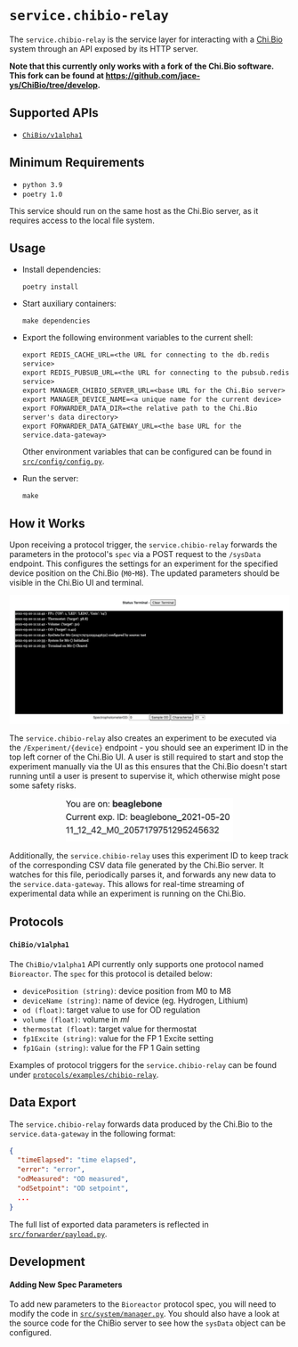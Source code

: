 # `service.chibio-relay`

The `service.chibio-relay` is the service layer for interacting with a [Chi.Bio](https://chi.bio/) system through an API exposed by its HTTP server.

**Note that this currently only works with a fork of the Chi.Bio software. This fork can be found at https://github.com/jace-ys/ChiBio/tree/develop.**

## Supported APIs

- [`ChiBio/v1alpha1`](#chibio/v1alpha1)

## Minimum Requirements

- `python 3.9`
- `poetry 1.0`

This service should run on the same host as the Chi.Bio server, as it requires access to the local file system.

## Usage

- Install dependencies:

  ```
  poetry install
  ```

- Start auxiliary containers:

  ```
  make dependencies
  ```

- Export the following environment variables to the current shell:

  ```
  export REDIS_CACHE_URL=<the URL for connecting to the db.redis service>
  export REDIS_PUBSUB_URL=<the URL for connecting to the pubsub.redis service>
  export MANAGER_CHIBIO_SERVER_URL=<base URL for the Chi.Bio server>
  export MANAGER_DEVICE_NAME=<a unique name for the current device>
  export FORWARDER_DATA_DIR=<the relative path to the Chi.Bio server's data directory>
  export FORWARDER_DATA_GATEWAY_URL=<the base URL for the service.data-gateway>
  ```

  Other environment variables that can be configured can be found in [`src/config/config.py`](src/config/config.py).

- Run the server:

  ```
  make
  ```

## How it Works

Upon receiving a protocol trigger, the `service.chibio-relay` forwards the parameters in the protocol's `spec` via a POST request to the `/sysData` endpoint. This configures the settings for an experiment for the specified device position on the Chi.Bio (`M0`-`M8`). The updated parameters should be visible in the Chi.Bio UI and terminal.

![chibio-console](../../docs/assets/chibio-terminal.jpg)

The `service.chibio-relay` also creates an experiment to be executed via the `/Experiment/{device}` endpoint - you should see an experiment ID in the top left corner of the Chi.Bio UI. A user is still required to start and stop the experiment manually via the UI as this ensures that the Chi.Bio doesn't start running until a user is present to supervise it, which otherwise might pose some safety risks.

<p align="center">
  <img src="../../docs/assets/chibio-experiment.jpg" alt="chibio-experiment" width="300">
</p>

Additionally, the `service.chibio-relay` uses this experiment ID to keep track of the corresponding CSV data file generated by the Chi.Bio server. It watches for this file, periodically parses it, and forwards any new data to the `service.data-gateway`. This allows for real-time streaming of experimental data while an experiment is running on the Chi.Bio.

## Protocols

#### `ChiBio/v1alpha1`

The `ChiBio/v1alpha1` API currently only supports one protocol named `Bioreactor`. The `spec` for this protocol is detailed below:

- `devicePosition (string)`: device position from M0 to M8
- `deviceName (string)`: name of device (eg. Hydrogen, Lithium)
- `od (float)`: target value to use for OD regulation
- `volume (float)`: volume in _ml_
- `thermostat (float)`: target value for thermostat
- `fp1Excite (string)`: value for the FP 1 Excite setting
- `fp1Gain (string)`: value for the FP 1 Gain setting

Examples of protocol triggers for the `service.chibio-relay` can be found under [`protocols/examples/chibio-relay`](../../protocols/examples/chibio-relay).

## Data Export

The `service.chibio-relay` forwards data produced by the Chi.Bio to the `service.data-gateway` in the following format:

```json
{
  "timeElapsed": "time elapsed",
  "error": "error",
  "odMeasured": "OD measured",
  "odSetpoint": "OD setpoint",
  ...
}
```

The full list of exported data parameters is reflected in [`src/forwarder/payload.py`](src/forwarder/payload.py).

## Development

#### Adding New Spec Parameters

To add new parameters to the `Bioreactor` protocol spec, you will need to modify the code in [`src/system/manager.py`](src/system/manager.py). You should also have a look at the source code for the ChiBio server to see how the `sysData` object can be configured.
